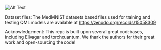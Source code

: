 ![Alt Text]("C:\Users\singhg12\Desktop\image.png")

Dataset files: The MedMNIST datasets based files used for training and testing QML models are available at <https://zenodo.org/records/15058309>

Acknowledgement: This repo is built upon several great codebases, including Elivagar and torchquantum. We thank the authors for their great work and open-sourcing the code!
